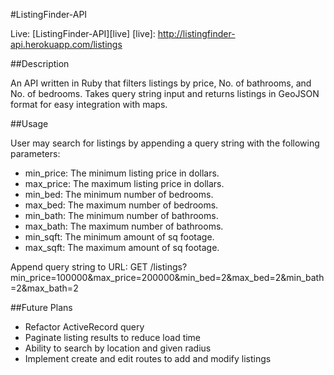 #ListingFinder-API

Live: [ListingFinder-API][live]
[live]: http://listingfinder-api.herokuapp.com/listings

##Description

  An API written in Ruby that filters listings by price, No. of bathrooms, and No. of bedrooms.
  Takes query string input and returns listings in GeoJSON format for easy integration with maps.

##Usage

  User may search for listings by appending a query string with the following parameters:
  - min_price: The minimum listing price in dollars.
  - max_price: The maximum listing price in dollars.
  - min_bed: The minimum number of bedrooms.
  - max_bed: The maximum number of bedrooms.
  - min_bath: The minimum number of bathrooms.
  - max_bath: The maximum number of bathrooms.
  - min_sqft: The minimum amount of sq footage.
  - max_sqft: The maximum amount of sq footage.

  Append query string to URL:
  GET /listings?min_price=100000&max_price=200000&min_bed=2&max_bed=2&min_bath=2&max_bath=2


##Future Plans
  - Refactor ActiveRecord query
  - Paginate listing results to reduce load time
  - Ability to search by location and given radius
  - Implement create and edit routes to add and modify listings
